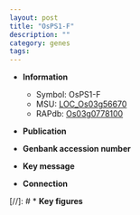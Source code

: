 ```yaml
---
layout: post
title: "OsPS1-F"
description: ""
category: genes
tags: 
---
```


* **Information**  
    + Symbol: OsPS1-F  
    + MSU: [LOC_Os03g56670](http://rice.uga.edu/cgi-bin/ORF_infopage.cgi?orf=LOC_Os03g56670)  
    + RAPdb: [Os03g0778100](http://rapdb.dna.affrc.go.jp/viewer/gbrowse_details/irgsp1?name=Os03g0778100)  

* **Publication**  

* **Genbank accession number**  

* **Key message**  

* **Connection**  

[//]: # * **Key figures**  


